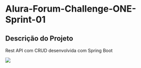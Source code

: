 # Alura-Forum-Challenge-ONE-Sprint-01

## Descrição do Projeto
<p align="justify"> Rest API com CRUD desenvolvida com Spring Boot </p>

<img src="https://img.shields.io/static/v1?label=react&message=framework&color=blue&style=for-the-badge&logo=REACT"/>
